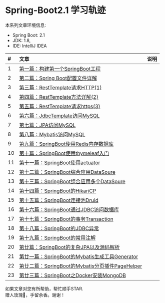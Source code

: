 # Spring-Boot2.1 学习轨迹

本系列文章环境信息:
* Spring Boot: 2.1 
* JDK: 1.8, 
* IDE: IntelliJ IDEA


| #    | 文章                                    | 说明                                      |
| :--- | :--------------------------------------- | :--------------------------------------- |
| 1    | [第一篇：构建第一个SpringBoot工程][001] |                         |
| 2    | [第二篇：Spring Boot配置文件详解][002] |                         |
| 3    | [第三篇：RestTemplate请求HTTP(1)][003] |                         |
| 4    | [第四篇：RestTemplate方法详解(2)][004] |                         |
| 5    | [第五篇：RestTemplate请求https(3)][005] |                         |
| 6    | [第六篇：JdbcTemplate访问MySQL][006] |                         |
| 7    | [第七篇：JPA访问MySQL][007] |                         |
| 8    | [第八篇：Mybatis访问MySQL][008] |                         |
| 9    | [第九篇：SpringBoot使用Redis内存数据库][009] |                         |
| 10   | [第十篇：SpringBoot使用thymeleaf入门][010] |                         |
| 11   | [第十一篇：SpringBoot使用actuator][011] |                         |
| 12   | [第十二篇：SpringBoot综合应用DataSoure][012] |                         |
| 13   | [第十三篇：SpringBoot综合应用多个DataSoure][013] |                         |
| 14   | [第十四篇：SpringBoot的HikariCP][014]  |                         |
| 15   | [第十五篇：SpringBoot连接池Druid][015]  |                         |
| 16   | [第十六篇：SpringBoot通过JDBC访问数据库][016]  |                         |
| 17   | [第十七篇：SpringBoot的事务Transaction][017]  |                         |
| 18   | [第十八篇：SpringBoot的JDBC异常][018]  |                         |
| 19   | [第十九篇：SpringBoot的常用注解][019]  |                         |
| 20   | [第廿篇：SpringBoot的复杂JPA以及源码解析][020]  |                         |
| 21   | [第廿一篇：SpringBoot的Mybatis生成工具Generator][021]  |                         |
| 22   | [第廿二篇：SpringBoot的Mybatis分页插件PageHelper][022]  |                         |
| 23   | [第廿三篇：SpringBoot之Docker安装MongoDB][023]  |                         |


如果文章对您有所帮助，帮忙顺手STAR.<br>
赠人玫瑰🌹，手留余香。谢谢！

[001]: https://github.com/zgpeace/Spring-Boot2.1/tree/master/demo1boot
[002]: https://github.com/zgpeace/Spring-Boot2.1/tree/master/democonfig
[003]: https://github.com/zgpeace/Spring-Boot2.1/blob/master/http/demoresttemplatehttp
[004]: https://github.com/zgpeace/Spring-Boot2.1/tree/master/http/demoresttemplatemethod
[005]: https://github.com/zgpeace/Spring-Boot2.1/tree/master/http/demoresttemplatehttps
[006]: https://github.com/zgpeace/Spring-Boot2.1/tree/master/db/demojdbctemplate
[007]: https://github.com/zgpeace/Spring-Boot2.1/tree/master/db/demojpa
[008]: https://github.com/zgpeace/Spring-Boot2.1/tree/master/db/demomybatis
[009]: https://github.com/zgpeace/Spring-Boot2.1/tree/master/db/demoredis
[010]: https://github.com/zgpeace/Spring-Boot2.1/tree/master/tool/thymeleaf
[011]: https://github.com/zgpeace/Spring-Boot2.1/tree/master/tool/demoactuator
[012]: https://github.com/zgpeace/Spring-Boot2.1/tree/master/db/demojdbccompose
[013]: https://github.com/zgpeace/Spring-Boot2.1/tree/master/db/demomultidatasource
[014]: https://blog.csdn.net/zgpeace/article/details/98719059
[015]: https://github.com/zgpeace/Spring-Boot2.1/tree/master/db/demodbdruid
[016]: https://github.com/zgpeace/Spring-Boot2.1/tree/master/db/demodbjdbc
[017]: https://github.com/zgpeace/Spring-Boot2.1/tree/master/db/demodbtransaction
[018]: https://github.com/zgpeace/Spring-Boot2.1/tree/master/db/demodberrorcode
[019]: https://blog.csdn.net/zgpeace/article/details/99704906
[020]: https://github.com/zgpeace/Spring-Boot2.1/tree/master/db/demodbjpastarbucks
[021]: https://github.com/zgpeace/Spring-Boot2.1/tree/master/db/demodbmybatisgenerator
[022]: https://github.com/zgpeace/Spring-Boot2.1/tree/master/db/DemoDBMybatisPageHelper
[023]: https://blog.csdn.net/zgpeace/article/details/100799655
